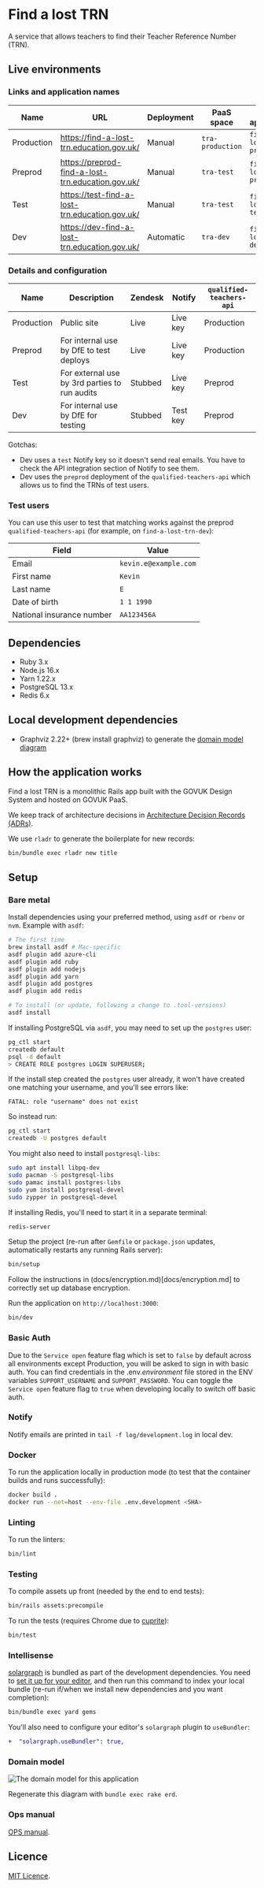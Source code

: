 # Find a lost TRN

A service that allows teachers to find their Teacher Reference Number (TRN).

## Live environments

### Links and application names

| Name       | URL                                               | Deployment | PaaS space       | PaaS application             |
| ---------- | ------------------------------------------------- | ---------- | ---------------- | ---------------------------- |
| Production | https://find-a-lost-trn.education.gov.uk/         | Manual     | `tra-production` | `find-a-lost-trn-production` |
| Preprod    | https://preprod-find-a-lost-trn.education.gov.uk/ | Manual     | `tra-test`       | `find-a-lost-trn-preprod`    |
| Test       | https://test-find-a-lost-trn.education.gov.uk/    | Manual     | `tra-test`       | `find-a-lost-trn-test`       |
| Dev        | https://dev-find-a-lost-trn.education.gov.uk/     | Automatic  | `tra-dev`        | `find-a-lost-trn-dev`        |

### Details and configuration

| Name       | Description                                   | Zendesk | Notify   | `qualified-teachers-api` |
| ---------- | --------------------------------------------- | ------- | -------- | ------------------------ |
| Production | Public site                                   | Live    | Live key | Production               |
| Preprod    | For internal use by DfE to test deploys       | Live    | Live key | Production               |
| Test       | For external use by 3rd parties to run audits | Stubbed | Live key | Preprod                  |
| Dev        | For internal use by DfE for testing           | Stubbed | Test key | Preprod                  |

Gotchas:

- Dev uses a `test` Notify key so it doesn't send real emails. You have to
  check the API integration section of Notify to see them.
- Dev uses the `preprod` deployment of the `qualified-teachers-api` which
  allows us to find the TRNs of test users.

### Test users

You can use this user to test that matching works against the preprod
`qualified-teachers-api` (for example, on `find-a-lost-trn-dev`):

| Field                     | Value                 |
| ------------------------- | --------------------- |
| Email                     | `kevin.e@example.com` |
| First name                | `Kevin`               |
| Last name                 | `E`                   |
| Date of birth             | `1 1 1990`            |
| National insurance number | `AA123456A`           |

## Dependencies

- Ruby 3.x
- Node.js 16.x
- Yarn 1.22.x
- PostgreSQL 13.x
- Redis 6.x

## Local development dependencies

- Graphviz 2.22+ (brew install graphviz) to generate the [domain model diagram](#domain-model)

## How the application works

Find a lost TRN is a monolithic Rails app built with the GOVUK Design System and hosted on
GOVUK PaaS.

We keep track of architecture decisions in [Architecture Decision Records
(ADRs)](/adr/).

We use `rladr` to generate the boilerplate for new records:

```bash
bin/bundle exec rladr new title
```

## Setup

### Bare metal

Install dependencies using your preferred method, using `asdf` or `rbenv` or `nvm`. Example with `asdf`:

```bash
# The first time
brew install asdf # Mac-specific
asdf plugin add azure-cli
asdf plugin add ruby
asdf plugin add nodejs
asdf plugin add yarn
asdf plugin add postgres
asdf plugin add redis

# To install (or update, following a change to .tool-versions)
asdf install
```

If installing PostgreSQL via `asdf`, you may need to set up the `postgres` user:

```bash
pg_ctl start
createdb default
psql -d default
> CREATE ROLE postgres LOGIN SUPERUSER;
```

If the install step created the `postgres` user already, it won't have created one
matching your username, and you'll see errors like:

`FATAL: role "username" does not exist`

So instead run:

```bash
pg_ctl start
createdb -U postgres default
```

You might also need to install `postgresql-libs`:

```bash
sudo apt install libpq-dev
sudo pacman -S postgresql-libs
sudo pamac install postgres-libs
sudo yum install postgresql-devel
sudo zypper in postgresql-devel
```

If installing Redis, you'll need to start it in a separate terminal:

```bash
redis-server
```

Setup the project (re-run after `Gemfile` or `package.json` updates, automatically restarts any running Rails server):

```bash
bin/setup
```

Follow the instructions in (docs/encryption.md)[docs/encryption.md]
to correctly set up database encryption.

Run the application on `http://localhost:3000`:

```bash
bin/dev
```

### Basic Auth

Due to the `Service open` feature flag which is set to `false` by default across all environments except Production, you will be asked to sign in with basic auth. You can find credentials in the .env._environment_ file stored in the ENV variables `SUPPORT_USERNAME` and `SUPPORT_PASSWORD`. You can toggle the `Service open` feature flag to `true` when developing locally to switch off basic auth.

### Notify

Notify emails are printed in `tail -f log/development.log` in local dev.

### Docker

To run the application locally in production mode (to test that the container
builds and runs successfully):

```bash
docker build .
docker run --net=host --env-file .env.development <SHA>
```

### Linting

To run the linters:

```bash
bin/lint
```

### Testing

To compile assets up front (needed by the end to end tests):

```bash
bin/rails assets:precompile
```

To run the tests (requires Chrome due to
[cuprite](https://github.com/rubycdp/cuprite)):

```bash
bin/test
```

### Intellisense

[solargraph](https://github.com/castwide/solargraph) is bundled as part of the
development dependencies. You need to [set it up for your
editor](https://github.com/castwide/solargraph#using-solargraph), and then run
this command to index your local bundle (re-run if/when we install new
dependencies and you want completion):

```sh
bin/bundle exec yard gems
```

You'll also need to configure your editor's `solargraph` plugin to
`useBundler`:

```diff
+  "solargraph.useBundler": true,
```

### Domain model

![The domain model for this application](docs/domain-model.png)

Regenerate this diagram with `bundle exec rake erd`.

### Ops manual

[OPS manual](docs/ops-manual.md).

## Licence

[MIT Licence](LICENCE).
